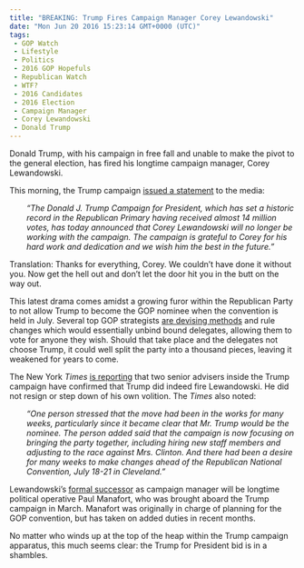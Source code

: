 ```yaml
---
title: "BREAKING: Trump Fires Campaign Manager Corey Lewandowski"
date: "Mon Jun 20 2016 15:23:14 GMT+0000 (UTC)"
tags: 
 - GOP Watch
 - Lifestyle
 - Politics
 - 2016 GOP Hopefuls
 - Republican Watch
 - WTF?
 - 2016 Candidates
 - 2016 Election
 - Campaign Manager
 - Corey Lewandowski
 - Donald Trump
---
```

<p><!--OffDef--></p><p><!--Ads1--></p><p>Donald Trump, with his campaign in free fall and unable to make the pivot to the general election, has fired his longtime campaign manager, Corey Lewandowski.</p><p>This morning, the Trump campaign <a href="http://www.nytimes.com/2016/06/21/us/politics/corey-lewandowski-donald-trump.html?_r=0" onclick="__gaTracker(&apos;send&apos;, &apos;event&apos;, &apos;outbound-article&apos;, &apos;http://www.nytimes.com/2016/06/21/us/politics/corey-lewandowski-donald-trump.html?_r=0&apos;, &apos;issued&#xA0;a statement&apos;);" target="_blank">issued&#xA0;a statement</a> to the media:</p><p style="padding-left: 30px;"><em>&#x201C;The Donald J. Trump Campaign for President, which has set a historic record in the Republican Primary having received almost 14 million votes, has today announced that Corey Lewandowski will no longer be working with the campaign.&#xA0;The campaign is grateful to Corey for his hard work and dedication and we wish him the best in the future.&#x201D;</em></p><p>Translation: Thanks for everything, Corey. We couldn&#x2019;t have done it without you. Now get the hell out and don&#x2019;t let the door hit you in the butt on the way out.</p><p>This latest drama comes amidst a growing furor within the Republican Party to not allow Trump to become the GOP nominee when the convention is held in July. Several top GOP strategists <a href="/2016/06/17/gop-strategists-plotting-convention-coup-oust-trump-ticket/" target="_blank">are devising methods</a> and rule changes which would essentially unbind bound delegates, allowing them to vote for anyone they wish. Should that take place and the delegates not choose Trump, it could well split the party into a thousand pieces, leaving it weakened for years to come.</p><p>The New York <em>Times</em> <a href="http://www.nytimes.com/2016/06/21/us/politics/corey-lewandowski-donald-trump.html?_r=0" onclick="__gaTracker(&apos;send&apos;, &apos;event&apos;, &apos;outbound-article&apos;, &apos;http://www.nytimes.com/2016/06/21/us/politics/corey-lewandowski-donald-trump.html?_r=0&apos;, &apos;is reporting&apos;);" target="_blank">is reporting</a> that two senior advisers inside the Trump campaign have confirmed that Trump did indeed fire Lewandowski. He did not resign or step down of his own volition. The <em>Times</em> also noted:</p><p style="padding-left: 30px;"><em>&#x201C;One person stressed that the move had been in the works for many weeks, particularly since it became clear that Mr. Trump would be the nominee. The person added said that the campaign is now focusing on bringing the party together, including hiring new staff members and adjusting to the race against Mrs. Clinton. And there had been a desire for many weeks to make changes ahead of the Republican National Convention, July 18-21 in Cleveland.&#x201D;</em></p><p>Lewandowski&#x2019;s <a href="http://www.nytimes.com/2016/06/21/us/politics/corey-lewandowski-donald-trump.html?_r=0" onclick="__gaTracker(&apos;send&apos;, &apos;event&apos;, &apos;outbound-article&apos;, &apos;http://www.nytimes.com/2016/06/21/us/politics/corey-lewandowski-donald-trump.html?_r=0&apos;, &apos;formal successor&apos;);" target="_blank">formal successor</a> as campaign manager will be longtime political operative Paul Manafort, who was brought aboard the Trump campaign in March. Manafort was originally in charge of planning for the GOP convention, but has taken on added duties in recent months.</p><p><!--Ads2--></p><p>No matter who winds up at the top of the heap within the Trump campaign apparatus, this much seems clear: the Trump for President bid is in a shambles.</p>